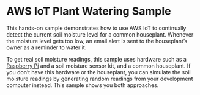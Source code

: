 # AWS IoT Plant Watering Sample<a name="iot-plant-watering"></a>

This hands\-on sample demonstrates how to use AWS IoT to continually detect the current soil moisture level for a common houseplant\. Whenever the moisture level gets too low, an email alert is sent to the houseplant’s owner as a reminder to water it\.

To get real soil moisture readings, this sample uses hardware such as a [Raspberry Pi](https://www.raspberrypi.org/) and a soil moisture sensor kit, and a common houseplant\. If you don’t have this hardware or the houseplant, you can simulate the soil moisture readings by generating random readings from your development computer instead\. This sample shows you both approaches\.

